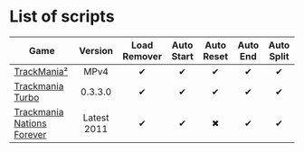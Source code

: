 ﻿# List of scripts
Game|Version|Load Remover|Auto Start|Auto Reset|Auto End|Auto Split
--|:-:|:-:|:-:|:-:|:-:|:-:
[TrackMania²](https://raw.githubusercontent.com/NeKzor/ASL-Scripts/master/ASL-Scripts/TrackMania2.asl)|MPv4|✔|✔|✔|✔|✔
[Trackmania Turbo](https://raw.githubusercontent.com/NeKzor/ASL-Scripts/master/ASL-Scripts/TrackmaniaTurbo.asl)|0.3.3.0|✔|✔|✔|✔|✔
[Trackmania Nations Forever](https://raw.githubusercontent.com/NeKzor/ASL-Scripts/master/ASL-Scripts/TrackmaniaNationsForever.asl)|Latest 2011|✔|✔|✖|✔|✔